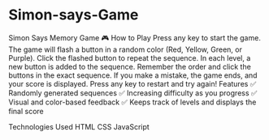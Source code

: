 # Simon-says-Game

Simon Says Memory Game 🎮
How to Play
Press any key to start the game.
The game will flash a button in a random color (Red, Yellow, Green, or Purple).
Click the flashed button to repeat the sequence.
In each level, a new button is added to the sequence.
Remember the order and click the buttons in the exact sequence.
If you make a mistake, the game ends, and your score is displayed.
Press any key to restart and try again!
Features
✅ Randomly generated sequences
✅ Increasing difficulty as you progress
✅ Visual and color-based feedback
✅ Keeps track of levels and displays the final score

Technologies Used
HTML
CSS
JavaScript
